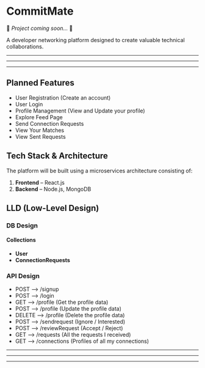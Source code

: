 # CommitMate

🚧 _Project coming soon..._ 🚧

A developer networking platform designed to create valuable technical collaborations.

---

---

---

## Planned Features

- User Registration (Create an account)
- User Login
- Profile Management (View and Update your profile)
- Explore Feed Page
- Send Connection Requests
- View Your Matches
- View Sent Requests

## Tech Stack & Architecture

The platform will be built using a microservices architecture consisting of:

1. **Frontend** – React.js
2. **Backend** – Node.js, MongoDB

## LLD (Low-Level Design)

### DB Design

#### Collections

- **User**
- **ConnectionRequests**

### API Design

- POST   --> /signup  
- POST   --> /login  
- GET    --> /profile        (Get the profile data)  
- POST   --> /profile        (Update the profile data)  
- DELETE --> /profile        (Delete the profile data)  
- POST   --> /sendrequest    (Ignore / Interested)  
- POST   --> /reviewRequest  (Accept / Reject)  
- GET    --> /requests       (All the requests I received)  
- GET    --> /connections    (Profiles of all my connections)

---

---

---
